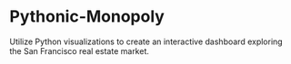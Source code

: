 # Pythonic-Monopoly
Utilize Python visualizations to create an interactive dashboard exploring the San Francisco real estate market.
